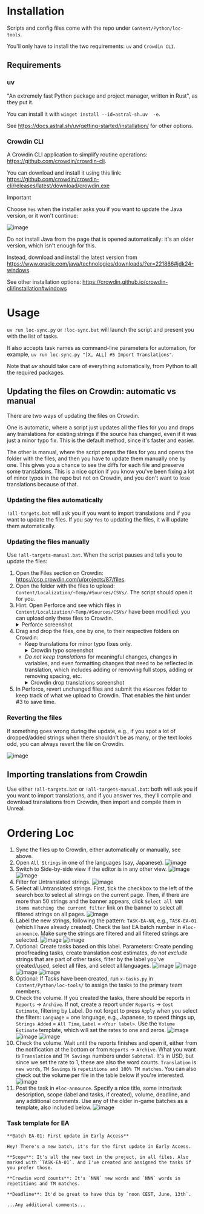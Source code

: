 # Installation

Scripts and config files come with the repo under `Content/Python/loc-tools`.

You'll only have to install the two requirements: `uv` and `Crowdin CLI`.

## Requirements

### uv

"An extremely fast Python package and project manager, written in Rust", as they put it.

You can install it with `winget install --id=astral-sh.uv  -e`.

See https://docs.astral.sh/uv/getting-started/installation/ for other options.

### Crowdin CLI

A Crowdin CLI application to simplify routine operations: https://github.com/crowdin/crowdin-cli.

You can download and install it using this link: https://github.com/crowdin/crowdin-cli/releases/latest/download/crowdin.exe

>[!IMPORTANT]
>
> Choose `Yes` when the installer asks you if you want to update the Java version, or it won't continue:
> 
> ![image](https://github.com/user-attachments/assets/08b82d18-3d3e-4369-a42d-dd4a255a9e62)
>
> Do not install Java from the page that is opened automatically: it's an older version, which isn't enough for this.
>
> Instead, download and install the latest version from https://www.oracle.com/java/technologies/downloads/?er=221886#jdk24-windows.

See other installation options: https://crowdin.github.io/crowdin-cli/installation#windows

# Usage

`uv run loc-sync.py` or `!loc-sync.bat` will launch the script and present you with the list of tasks.

It also accepts task names as command-line parameters for automation, for example, `uv run loc-sync.py "[X, ALL] #5 Import Translations"`.

Note that _uv_ should take care of everything automatically, from Python to all the required packages.

## Updating the files on Crowdin: automatic vs manual

There are two ways of updating the files on Crowdin.

One is automatic, where a script just updates all the files for you and drops any translations for existing strings if the source has changed, even if it was just a minor typo fix. 
This is the default method, since it's faster and easier.

The other is manual, where the script preps the files for you and opens the folder with the files, and then you have to update them manually one by one. 
This gives you a chance to see the diffs for each file and preserve some translations. 
This is a nice option if you know you've been fixing a lot of minor typos in the repo but not on Crowdin, and you don't want to lose translations because of that.

### Updating the files automatically

`!all-targets.bat` will ask you if you want to import translations and if you want to update the files. 
If you say `Yes` to updating the files, it will update them automatically.

### Updating the files manually

Use `!all-targets-manual.bat`. When the script pauses and tells you to update the files:

1. Open the Files section on Crowdin: https://csp.crowdin.com/u/projects/87/files.
2. Open the folder with the files to upload: `Content/Localization/~Temp/#Sources/CSVs/`. The script should open it for you.
3. Hint: Open Perforce and see which files in `Content/Localization/~Temp/#Sources/CSVs/` have been modified: you can upload only these files to Crowdin. <details><summary>Perforce screenshot</summary>![image](https://github.com/user-attachments/assets/e3589b6c-0719-4f46-a135-44518386132a)</details>
4. Drag and drop the files, one by one, to their respective folders on Crowdin:
   - Keep translations for minor typo fixes only. <details><summary>Crowdin typo screenshot</summary>...Couldn't find an example during the last update...</details>
   - _Do not keep translations_ for meaningful changes, changes in variables, and even formatting changes that need to be reflected in translation, which includes adding or removing full stops, adding or removing spacing, etc. <details><summary>Crowdin drop translations screenshot</summary>[!image](https://github.com/user-attachments/assets/8b9c3100-6a11-4ce5-90fa-f350162d60e1)</details>
5. In Perforce, revert unchanged files and submit the `#Sources` folder to keep track of what we upload to Crowdin. That enables the hint under #3 to save time.

### Reverting the files

If something goes wrong during the update, e.g., if you spot a lot of dropped/added strings when there shouldn't be as many, or the text looks odd, you can always revert the file on Crowdin.

![image](https://github.com/user-attachments/assets/87ee8fd9-5053-4948-9239-d5fbc26b599c)

## Importing translations from Crowdin

Use either `!all-targets.bat` or `!all-targets-manual.bat`: both will ask you if you want to import translations, 
and if you answer `Yes`, they'll compile and download translations from Crowdin, then import and compile them in Unreal.

# Ordering Loc

1. Sync the files up to Crowdin, either automatically or manually, see above.
2. Open `All Strings` in one of the languages (say, Japanese). ![image](https://github.com/user-attachments/assets/ad8affa3-489d-4760-8007-d4b4f52e73bc)
3. Switch to Side-by-side view if the editor is in any other view. ![image](https://github.com/user-attachments/assets/8da7cd7e-b64e-4d6d-8f6c-f8671b9734b4) ![image](https://github.com/user-attachments/assets/e57452a9-5dc0-4621-bbdf-dddedd56e437)
4. Filter for Untranslated strings. ![image](https://github.com/user-attachments/assets/d957962d-a559-45cd-8168-96ea1a86fdf7)
5. Select all Untranslated strings. First, tick the checkbox to the left of the search box to select all strings on the current page. Then, if there are more than 50 strings and the banner appears, click `Select all NNN items matching the current filter` link on the banner to select all filtered strings on all pages. ![image](https://github.com/user-attachments/assets/244baad5-b3bf-493f-9f8a-52e1ab20464a)
6. Label the new strings, following the pattern: `TASK-EA-NN`, e.g., `TASK-EA-01` (which I have already created). Check the last EA batch number in `#loc-announce`. Make sure the strings are filtered and all filtered strings are selected. ![image](https://github.com/user-attachments/assets/4d383992-4646-40e5-aaba-271e0b6692cb) ![image](https://github.com/user-attachments/assets/fcbc3274-0a53-41cb-b8b8-e030acc0b22e)
7. Optional: Create tasks based on this label. Parameters: Create pending proofreading tasks, create translation cost estimates, _do not exclude_ strings that are part of other tasks, filter by the label you've created/used, select all files, and select all languages. ![image](https://github.com/user-attachments/assets/400eacc1-e731-4058-9cc9-f7e5fd0973d3) ![image](https://github.com/user-attachments/assets/b8a3fde8-0bc8-4c5a-aea5-570c5d5df9dc) ![image](https://github.com/user-attachments/assets/be29120b-2ec9-41b5-9728-c3fad28414e8) ![image](https://github.com/user-attachments/assets/60c9aaa7-3aef-4ad6-9229-8ea5ff8fccfe)
8. Optional: If Tasks have been created, run `x-tasks.py` in `Content/Python/loc-tools/` to assign the tasks to the primary team members.
9. Check the volume. If you created the tasks, there should be reports in `Reports` → `Archive`. If not, create a report under `Reports` → `Cost Estimate`, filtering by Label. Do not forget to press `Apply` when you select the filters: `Language` = one language, e.g., Japanese, to speed things up, `Strings Added` = `All Time`, `Label` = `<Your label>`. Use the `Volume Estimate` template, which will set the rates to one and zeros. ![image](https://github.com/user-attachments/assets/bb8891e5-506d-4713-b382-926053fe2cba) ![image](https://github.com/user-attachments/assets/6a2d46be-6c08-4ce1-9596-57682c0ed579) ![image](https://github.com/user-attachments/assets/c3af38ad-a694-44b4-897c-593a834b0e0d)
10. Check the volume. Wait until the reports finishes and open it, either from the notification at the bottom or from `Reports` → `Archive`. What you want is `Translation` and `TM Savings` numbers under `Subtotal`. It's in USD, but since we set the rate to 1, these are also the word counts. `Translation` is `new words`, `TM Savings` is `repetitions and 100% TM matches`.  You can also check out the volume per file in the table below if you're interested. ![image](https://github.com/user-attachments/assets/69d91843-3713-494c-80a5-ade378fb12d8)
11. Post the task in `#loc-announce`. Specify a nice title, some intro/task description, scope (label and tasks, if created), volume, deadline, and any additional comments. Use any of the older in-game batches as a template, also included below. ![image](https://github.com/user-attachments/assets/76b76a6e-266e-4fc1-801f-96b5b60c4aeb)

### Task template for EA
```
**Batch EA-01: First update in Early Access**

Hey! There's a new batch, it's for the first update in Early Access.

**Scope**: It's all the new text in the project, in all files. Also marked with `TASK-EA-01`. And I've created and assigned the tasks if you prefer those.

**Crowdin word counts**: It's `NNN` new words and `NNN` words in repetitions and TM matches.

**Deadline**: It'd be great to have this by `noon CEST, June, 13th`.

...Any additional comments...
```
